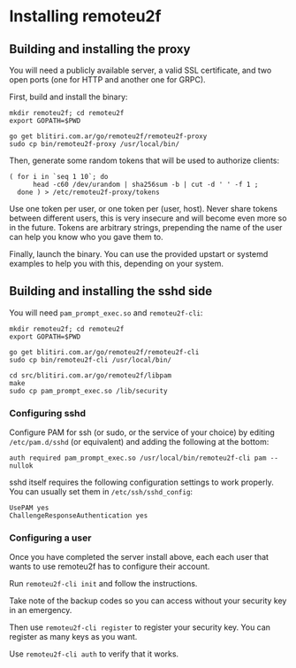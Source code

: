 
# Installing remoteu2f


## Building and installing the proxy

You will need a publicly available server, a valid SSL certificate, and two
open ports (one for HTTP and another one for GRPC).

First, build and install the binary:

    mkdir remoteu2f; cd remoteu2f
    export GOPATH=$PWD

    go get blitiri.com.ar/go/remoteu2f/remoteu2f-proxy
    sudo cp bin/remoteu2f-proxy /usr/local/bin/


Then, generate some random tokens that will be used to authorize clients:

    ( for i in `seq 1 10`; do
          head -c60 /dev/urandom | sha256sum -b | cut -d ' ' -f 1 ;
      done ) > /etc/remoteu2f-proxy/tokens

Use one token per user, or one token per (user, host).
Never share tokens between different users, this is very insecure and will
become even more so in the future.
Tokens are arbitrary strings, prepending the name of the user can help you
know who you gave them to.


Finally, launch the binary. You can use the provided upstart or systemd
examples to help you with this, depending on your system.


## Building and installing the sshd side

You will need `pam_prompt_exec.so` and `remoteu2f-cli`:

    mkdir remoteu2f; cd remoteu2f
    export GOPATH=$PWD

    go get blitiri.com.ar/go/remoteu2f/remoteu2f-cli
    sudo cp bin/remoteu2f-cli /usr/local/bin/

    cd src/blitiri.com.ar/go/remoteu2f/libpam
    make
    sudo cp pam_prompt_exec.so /lib/security



### Configuring sshd

Configure PAM for ssh (or sudo, or the service of your choice) by editing
`/etc/pam.d/sshd` (or equivalent) and adding the following at the bottom:

    auth required pam_prompt_exec.so /usr/local/bin/remoteu2f-cli pam --nullok


sshd itself requires the following configuration settings to work properly.
You can usually set them in `/etc/ssh/sshd_config`:

    UsePAM yes
    ChallengeResponseAuthentication yes


### Configuring a user

Once you have completed the server install above, each each user that wants to
use remoteu2f has to configure their account.

Run `remoteu2f-cli init` and follow the instructions.

Take note of the backup codes so you can access without your security key in
an emergency.


Then use `remoteu2f-cli register` to register your security key. You can
register as many keys as you want.

Use `remoteu2f-cli auth` to verify that it works.

